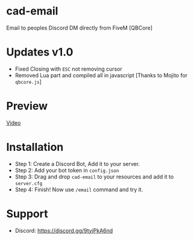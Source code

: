 # cad-email
Email to peoples Discord DM directly from FiveM [QBCore]

# Updates v1.0
* Fixed Closing with `ESC` not removing cursor
* Removed Lua part and compiled all in javascript [Thanks to Mojito for `qbcore.js`]

# Preview
[Video](https://youtu.be/x6OisU5M22A)

# Installation
* Step 1: Create a Discord Bot, Add it to your server.
* Step 2: Add your bot token in `config.json`
* Step 3: Drag and drop `cad-email` to your resources and add it to `server.cfg`
* Step 4: Finish! Now use `/email` command and try it.

# Support
* Discord: https://discord.gg/9tyjPkA6nd

